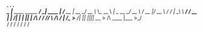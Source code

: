 ___.                         _____.__                        .___           
\_ |__   ____ _____ ________/ ____\__|______   ____        __| _/_______  __
 | __ \_/ __ \\__  \\_  __ \   __\|  \_  __ \_/ __ \      / __ |/ __ \  \/ /
 | \_\ \  ___/ / __ \|  | \/|  |  |  ||  | \/\  ___/     / /_/ \  ___/\   / 
 |___  /\___  >____  /__|   |__|  |__||__|    \___  > /\ \____ |\___  >\_/  
     \/     \/     \/                             \/  \/      \/    \/      
